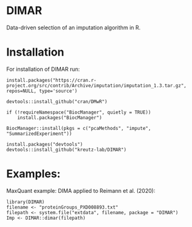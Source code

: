 # DIMAR
Data-driven selection of an imputation algorithm in R.

# Installation

For installation of DIMAR run:
```
install.packages("https://cran.r-project.org/src/contrib/Archive/imputation/imputation_1.3.tar.gz", repos=NULL, type='source')

devtools::install_github("cran/DMwR")

if (!requireNamespace("BiocManager", quietly = TRUE))
    install.packages("BiocManager")

BiocManager::install(pkgs = c("pcaMethods", "impute", "SummarizedExperiment"))

install.packages("devtools")
devtools::install_github("kreutz-lab/DIMAR")
```

# Examples:

MaxQuant example: DIMA applied to Reimann et al. (2020):
```
library(DIMAR)
filename <- "proteinGroups_PXD008893.txt"
filepath <- system.file("extdata", filename, package = "DIMAR")
Imp <- DIMAR::dimar(filepath)
```
